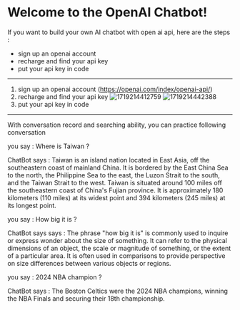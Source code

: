 # Welcome to the OpenAI Chatbot! 
If you want to build your own AI chatbot with open ai api, here are the steps :
- sign up an openai account
- recharge and find your api key
- put your api key in code
-----------
1. sign up an openai account (https://openai.com/index/openai-api/)
2. recharge and find your api key
   ![1719214412759](https://github.com/b07505054/OpenAi-ChatTest/assets/68935450/ed8068d1-516b-454f-b82a-4d3644d027fb)
   ![1719214442388](https://github.com/b07505054/OpenAi-ChatTest/assets/68935450/1030aa5f-720b-4fc4-b450-275895642ff7)
3. put your api key in code
------------
With conversation record and searching ability, you can practice following conversation

you say :  Where is Taiwan ?

ChatBot says : Taiwan is an island nation located in East Asia, off the southeastern coast of mainland China. It is bordered by the East China Sea to the north, the Philippine Sea to the east, the Luzon Strait to the south, and the Taiwan Strait to the west. Taiwan is situated around 100 miles off the southeastern coast of China's Fujian province. It is approximately 180 kilometers (110 miles) at its widest point and 394 kilometers (245 miles) at its longest point.

you say : How big it is ?

ChatBot says says : The phrase "how big it is" is commonly used to inquire or express wonder about the size of something. It can refer to the physical dimensions of an object, the scale or magnitude of something, or the extent of a particular area. It is often used in comparisons to provide perspective on size differences between various objects or regions.

you say : 2024 NBA champion ? 

ChatBot says : The Boston Celtics were the 2024 NBA champions, winning the NBA Finals and securing their 18th championship.
